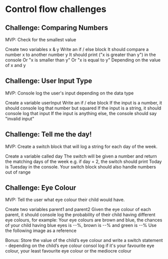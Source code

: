 # Control flow challenges

## Challenge: Comparing Numbers

MVP:
Check for the smallest value

Create two variables x & y
Write an if / else block
It should compare a number x to another number y
It should print ("x is greater than y") in the console
Or "x is smaller than y"
Or "x is equal to y"
Depending on the value of x and y

## Challenge: User Input Type

MVP:
Console log the user's input depending on the data type

Create a variable userInput
Write an if / else block
If the input is a number, it should console log that number but squared
If the input is a string, it should console log that input
If the input is anything else, the console should say "invalid input"

## Challenge: Tell me the day!

MVP:
Create a switch block that will log a string for each day of the week.

Create a variable called day
The switch will be given a number and return the matching days of the week
e.g. if day = 2, the switch should print Today is Tuesday in the console.
Your switch block should also handle numbers out of range

## Challenge: Eye Colour

MVP:
Tell the user what eye colour their child would have.

Create two variables parent1 and parent2
Given the eye colour of each parent, it should console log the probability of their child having different eye colours, for example: Your eye colours are brown and blue, the chances of your child having blue eyes is --%, brown is --% and green is --%
Use the following image as a reference

Bonus:
Store the value of the child’s eye colour and write a switch statement - depending on the child’s eye colour consol log if it's your favourite eye colour, your least favourite eye colour or the mediocre colour